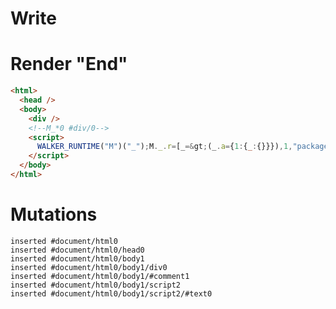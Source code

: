 # Write
  <div></div><!--M_*0 #div/0--><script>WALKER_RUNTIME("M")("_");M._.r=[_=>(_.a={1:{_:{}}}),1,"packages/translator-tags/src/__tests__/fixtures/native-tag-ref-downstream-effect/template.marko_1",0];M._.w()</script>


# Render "End"
```html
<html>
  <head />
  <body>
    <div />
    <!--M_*0 #div/0-->
    <script>
      WALKER_RUNTIME("M")("_");M._.r=[_=&gt;(_.a={1:{_:{}}}),1,"packages/translator-tags/src/__tests__/fixtures/native-tag-ref-downstream-effect/template.marko_1",0];M._.w()
    </script>
  </body>
</html>
```

# Mutations
```
inserted #document/html0
inserted #document/html0/head0
inserted #document/html0/body1
inserted #document/html0/body1/div0
inserted #document/html0/body1/#comment1
inserted #document/html0/body1/script2
inserted #document/html0/body1/script2/#text0
```
